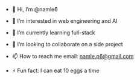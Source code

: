- 👋 Hi, I’m @namle6
- 👀 I’m interested in web engineering and AI
- 🌱 I’m currently learning full-stack
- 💞️ I’m looking to collaborate on a side project
- 📫 How to reach me email: namle.p6@gmail.com

- ⚡ Fun fact: I can eat 10 eggs a time

<!---
namle6/namle6 is a ✨ special ✨ repository because its `README.md` (this file) appears on your GitHub profile.
You can click the Preview link to take a look at your changes.
--->
